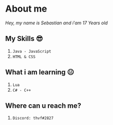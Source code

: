 # About me

*Hey, my name is Sebastian and i'am 17 Years old*





## My Skills 😎

1. `Java - JavaScript`
2. `HTML & CSS`

## What i am learning 😐

1. `Lua`
2. `C# - C++`

## Where can u reach me?

1. `Discord: thvf#2827`
